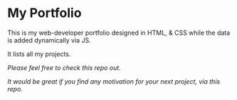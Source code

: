 # My Portfolio

This is my web-developer portfolio designed in HTML, & CSS while the data is added dynamically via JS.

It lists all my projects.

_Please feel free to check this repo out._

_It would be great if you find any motivation for your next project, via this repo._
